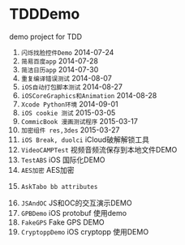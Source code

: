 TDDDemo
=======

demo project for TDD

1. `闪烁找脸控件Demo` 2014-07-24
2.  `简易百度app` 2014-07-28
3.   `简洁日历app` 2014-07-30
4.   `重复编译错误测试` 2014-08-07
5.   `iOS自动打包脚本测试` 2014-08-27
6.   `iOSCoreGraphics和Animation` 2014-08-28
7.   `Xcode Python环境` 2014-09-01 
8.   `iOS cookie 测试` 2015-03-05
9.   `CommicBook 漫画测试程序` 2015-03-17
10.   `加密组件 res,3des` 2015-03-27
11.   `iOS Break, duolci`  iCloud破解解锁工具
12.   `VideoCAMPTest` 视频音频流保存到本地文件DEMO
13.   `TestABS` iOS 国际化DEMO
14.  `AES加密` AES加密
15. 	AskTabo bb attributes
16.  `JSAndOC` JS和OC的交互演示DEMO
17. `GPBDemo` iOS protobuf 使用demo
18. `FakeGPS` Fake GPS DEMO
19.	`CryptoppDemo` iOS cryptopp 使用DEMO

